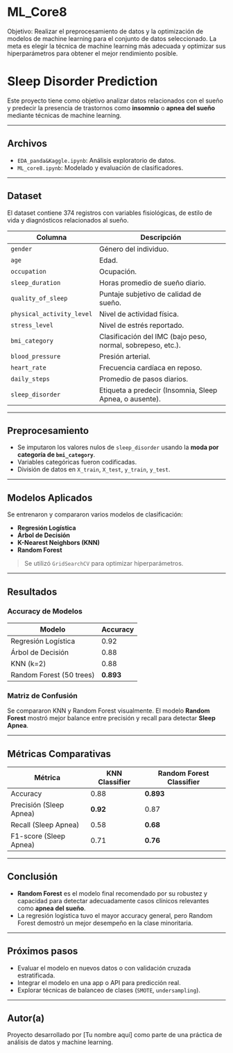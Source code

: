 # ML_Core8
Objetivo: Realizar el preprocesamiento de datos y la optimización de modelos de machine learning para el conjunto de datos seleccionado. La meta es elegir la técnica de machine learning más adecuada y optimizar sus hiperparámetros para obtener el mejor rendimiento posible.

#  Sleep Disorder Prediction

Este proyecto tiene como objetivo analizar datos relacionados con el sueño y predecir la presencia de trastornos como **insomnio** o **apnea del sueño** mediante técnicas de machine learning.

---

##  Archivos

- `EDA_panda&Kaggle.ipynb`: Análisis exploratorio de datos.
- `ML_core8.ipynb`: Modelado y evaluación de clasificadores.

---

## Dataset

El dataset contiene 374 registros con variables fisiológicas, de estilo de vida y diagnósticos relacionados al sueño.

| Columna                | Descripción |
|------------------------|-------------|
| `gender`               | Género del individuo. |
| `age`                  | Edad. |
| `occupation`           | Ocupación. |
| `sleep_duration`       | Horas promedio de sueño diario. |
| `quality_of_sleep`     | Puntaje subjetivo de calidad de sueño. |
| `physical_activity_level` | Nivel de actividad física. |
| `stress_level`         | Nivel de estrés reportado. |
| `bmi_category`         | Clasificación del IMC (bajo peso, normal, sobrepeso, etc.). |
| `blood_pressure`       | Presión arterial. |
| `heart_rate`           | Frecuencia cardíaca en reposo. |
| `daily_steps`          | Promedio de pasos diarios. |
| `sleep_disorder`       | Etiqueta a predecir (Insomnia, Sleep Apnea, o ausente). |

---

## Preprocesamiento

- Se imputaron los valores nulos de `sleep_disorder` usando la **moda por categoría de `bmi_category`**.
- Variables categóricas fueron codificadas.
- División de datos en `X_train`, `X_test`, `y_train`, `y_test`.

---

## Modelos Aplicados

Se entrenaron y compararon varios modelos de clasificación:

- **Regresión Logística**
- **Árbol de Decisión**
- **K-Nearest Neighbors (KNN)**
- **Random Forest**

> Se utilizó `GridSearchCV` para optimizar hiperparámetros.

---

##  Resultados

### Accuracy de Modelos

| Modelo                  | Accuracy |
|-------------------------|----------|
| Regresión Logística     | 0.92     |
| Árbol de Decisión       | 0.88     |
| KNN (k=2)               | 0.88     |
| Random Forest (50 trees)| **0.893** |

### Matriz de Confusión

Se compararon KNN y Random Forest visualmente. El modelo **Random Forest** mostró mejor balance entre precisión y recall para detectar **Sleep Apnea**.

---

## Métricas Comparativas

| Métrica                  | KNN Classifier | Random Forest Classifier |
|--------------------------|----------------|---------------------------|
| Accuracy                 | 0.88           | **0.893**                 |
| Precisión (Sleep Apnea)  | **0.92**       | 0.87                      |
| Recall (Sleep Apnea)     | 0.58           | **0.68**                  |
| F1-score (Sleep Apnea)   | 0.71           | **0.76**                  |

---

## Conclusión

- **Random Forest** es el modelo final recomendado por su robustez y capacidad para detectar adecuadamente casos clínicos relevantes como **apnea del sueño**.
- La regresión logística tuvo el mayor accuracy general, pero Random Forest demostró un mejor desempeño en la clase minoritaria.

---

## Próximos pasos

- Evaluar el modelo en nuevos datos o con validación cruzada estratificada.
- Integrar el modelo en una app o API para predicción real.
- Explorar técnicas de balanceo de clases (`SMOTE`, `undersampling`).

---

## Autor(a)

Proyecto desarrollado por [Tu nombre aquí] como parte de una práctica de análisis de datos y machine learning.

